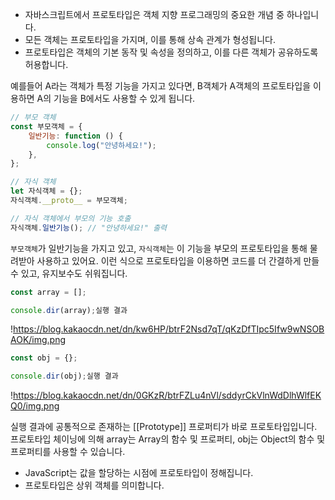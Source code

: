 -   자바스크립트에서 프로토타입은 객체 지향 프로그래밍의 중요한 개념 중 하나입니다.
-   모든 객체는 프로토타입을 가지며, 이를 통해 상속 관계가 형성됩니다.
-   프로토타입은 객체의 기본 동작 및 속성을 정의하고, 이를 다른 객체가 공유하도록 허용합니다.

예를들어 A라는 객체가 특정 기능을 가지고 있다면, B객체가 A객체의 프로토타입을 이용하면 A의 기능을 B에서도 사용할 수 있게 됩니다.

```jsx
// 부모 객체
const 부모객체 = {
    일반기능: function () {
        console.log("안녕하세요!");
    },
};

// 자식 객체
let 자식객체 = {};
자식객체.__proto__ = 부모객체;

// 자식 객체에서 부모의 기능 호출
자식객체.일반기능(); // "안녕하세요!" 출력
```

`부모객체`가 일반기능을 가지고 있고, `자식객체`는 이 기능을 부모의 프로토타입을 통해 물려받아 사용하고 있어요. 이런 식으로 프로토타입을 이용하면 코드를 더 간결하게 만들 수 있고, 유지보수도 쉬워집니다.

```jsx
const array = [];

console.dir(array);실행 결과
```

!https://blog.kakaocdn.net/dn/kw6HP/btrF2Nsd7qT/qKzDfTIpc5Ifw9wNSOBAOK/img.png

```jsx
const obj = {};

console.dir(obj);실행 결과
```

!https://blog.kakaocdn.net/dn/0GKzR/btrFZLu4nVl/sddyrCkVlnWdDlhWlfEKQ0/img.png

실행 결과에 공통적으로 존재하는 [[Prototype]] 프로퍼티가 바로 프로토타입입니다. 프로토타입 체이닝에 의해 array는 Array의 함수 및 프로퍼티, obj는 Object의 함수 및 프로퍼티를 사용할 수 있습니다.

-   JavaScript는 값을 할당하는 시점에 프로토타입이 정해집니다.
-   프로토타입은 상위 객체를 의미합니다.
